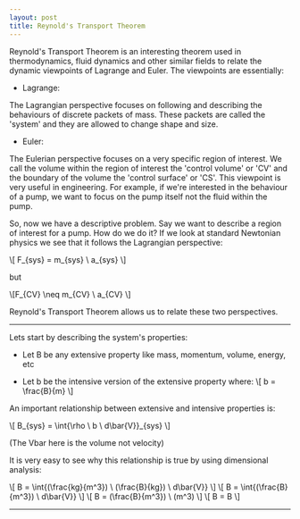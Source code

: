 ```yaml
---
layout: post
title: Reynold's Transport Theorem
---
```


Reynold's Transport Theorem is an interesting theorem used in thermodynamics, fluid dynamics and other similar fields to relate the dynamic viewpoints of Lagrange and Euler. The viewpoints are essentially:

* Lagrange:

The Lagrangian perspective focuses on following and describing the behaviours of discrete packets of mass. These packets 
are called the 'system' and they are allowed to change shape and size.

* Euler:

The Eulerian perspective focuses on a very specific region of interest. We call the volume within the region of interest the 'control volume' or 'CV' and the boundary of the volume the 'control surface' or 'CS'. This viewpoint is very useful in engineering. For example, if we're interested in the behaviour of a pump, we want to focus on the pump itself not the fluid within the pump.

So, now we have a descriptive problem. Say we want to describe a region of interest for a pump. How do we do it? If we look at standard Newtonian physics we see that it follows the Lagrangian perspective:

\\[ F_{sys} = m_{sys} \ a_{sys} \\]

but

\\[F_{CV} \neq m_{CV} \ a_{CV} \\]

Reynold's Transport Theorem allows us to relate these two perspectives.

---

Lets start by describing the system's properties:

* Let B be any extensive property like mass, momentum, volume, energy, etc

* Let b be the intensive version of the extensive property where:
\\[ b = \frac{B}{m} \\]

An important relationship between extensive and intensive properties is:

\\[ B_{sys} = \int{\rho \ b \ d\bar{V}}_{sys} \\]

(The Vbar here is the volume not velocity)

It is very easy to see why this relationship is true by using dimensional analysis:

\\[ B = \int{(\frac{kg}{m^3}) \ (\frac{B}{kg}) \ d\bar{V}} \\]
\\[ B = \int{(\frac{B}{m^3}) \ d\bar{V}} \\]
\\[ B = (\frac{B}{m^3}) \ (m^3) \\]
\\[ B = B \\]

---
